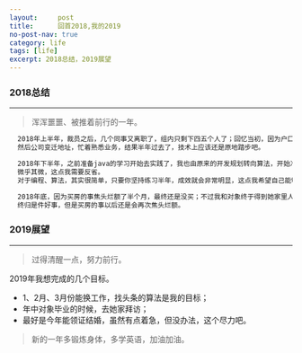 ```yaml
---
layout:     post
title:      回首2018,我的2019
no-post-nav: true
category: life
tags: [life]
excerpt: 2018总结，2019展望
---
```


### 2018总结
------------------------------------

> 浑浑噩噩、被推着前行的一年。

```html
  2018年上半年，裁员之后，几个同事又离职了，组内只剩下四五个人了；回忆当初，因为户口的缘故也没有说准备面试的事，
  然后公司变迁地址，忙着熟悉业务，结果半年过去了，技术上应该还是原地踏步吧。

  2018年下半年，之前准备java的学习开始去实践了，我也由原来的开发规划转向算法，开始准备。但是心态有点崩，学习成效
  微乎其微，这点我需要反省。
  对于编程、算法，其实很简单，只要你坚持练习半年，成效就会非常明显，这点我希望自己能够坚持。

  2018年底，因为买房的事焦头烂额了半个月，最终还是没买；不过我和对象终于得到她家里人的认可了，不过这个也觉得挺可笑的，
  终归是件好事，但是买房的事以后还是会再次焦头烂额。
```

### 2019展望
----------------------------------

> 过得清醒一点，努力前行。

2019年我想完成的几个目标。

- 1、2月、3月份能换工作，找头条的算法是我的目标；
- 年中对象毕业的时候，去她家拜访；
- 最好是今年能领证结婚，虽然有点着急，但没办法，这个尽力吧。

> 新的一年多锻炼身体，多学英语，加油加油。

